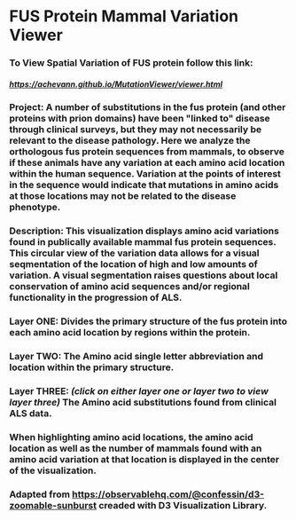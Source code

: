 # FUS Protein Mammal Variation Viewer

### To View Spatial Variation of FUS protein follow this link:
##### https://achevann.github.io/MutationViewer/viewer.html

### **Project**: A number of substitutions in the fus protein (and other proteins with prion domains) have been "linked to" disease  through clinical surveys, but they may not necessarily be relevant to the disease pathology. Here we analyze the orthologous fus protein sequences from mammals, to observe if these animals have any variation at each amino acid location within the human sequence. Variation at the points of interest in the sequence would indicate that mutations in amino acids at those locations may not be related to the disease phenotype.

### **Description**: This visualization displays amino acid variations found in publically available mammal fus protein sequences. This circular view of the variation data allows for a visual seqmentation of the location of high and low amounts of variation. A visual segmentation raises questions about local conservation of amino acid sequences and/or regional functionality in the progression of ALS.

### **Layer ONE**: Divides the primary structure of the fus protein into each amino acid location by regions within the protein.
### **Layer TWO**: The Amino acid single letter abbreviation and location within the primary structure.
### **Layer THREE**: ***(click on either layer one or layer two to view layer three)*** The Amino acid substitutions found from clinical ALS data.

### When highlighting amino acid locations, the amino acid location as well as the number of mammals found with an amino acid variation at that location is displayed in the center of the visualization.

### Adapted from https://observablehq.com/@confessin/d3-zoomable-sunburst creaded with D3 Visualization Library.
